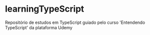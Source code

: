 # learningTypeScript
Repositório de estudos em TypeScript guiado pelo curso 'Entendendo TypeScript' da plataforma Udemy
